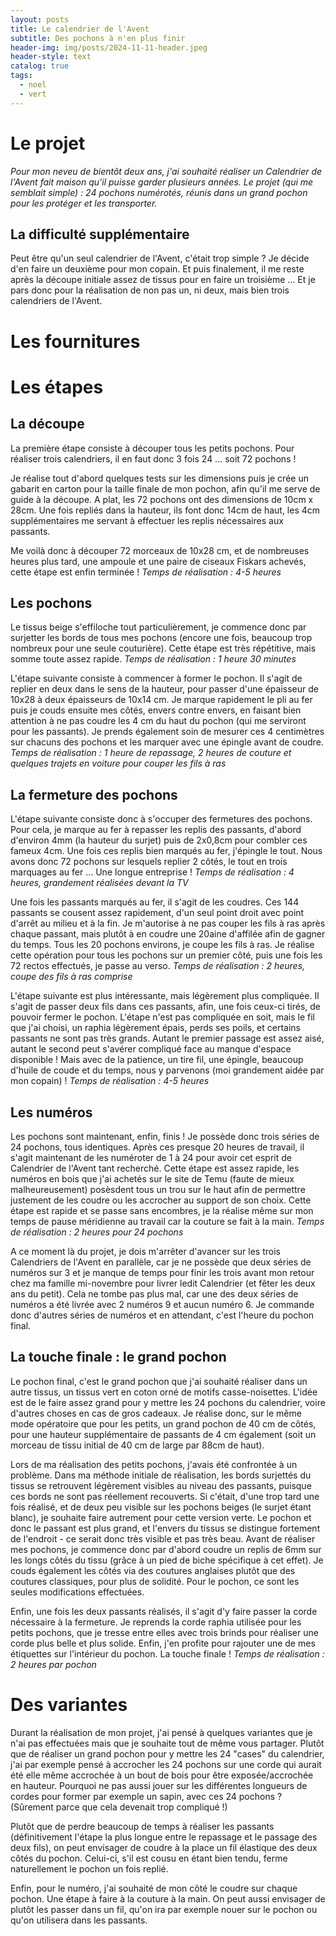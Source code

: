 ```yaml
---
layout: posts
title: Le calendrier de l'Avent
subtitle: Des pochons à n'en plus finir
header-img: img/posts/2024-11-11-header.jpeg
header-style: text
catalog: true
tags:
  - noel
  - vert
---
```


# Le projet

*Pour mon neveu de bientôt deux ans, j'ai souhaité réaliser un Calendrier de l'Avent fait maison qu'il puisse garder plusieurs années. Le projet (qui me semblait simple) : 24 pochons numérotés, réunis dans un grand pochon pour les protéger et les transporter.*

## La difficulté supplémentaire

Peut être qu'un seul calendrier de l'Avent, c'était trop simple ? Je décide d'en faire un deuxième pour mon copain. Et puis finalement, il me reste après la découpe initiale assez de tissus pour en faire un troisième ... Et je pars donc pour la réalisation de non pas un, ni deux, mais bien trois calendriers de l'Avent.

# Les fournitures

# Les étapes
## La découpe

La première étape consiste à découper tous les petits pochons. Pour réaliser trois calendriers, il en faut donc 3 fois 24 ... soit 72 pochons ! 

Je réalise tout d'abord quelques tests sur les dimensions puis je crée un gabarit en carton pour la taille finale de mon pochon, afin qu'il me serve de guide à la découpe.  A plat, les 72 pochons ont des dimensions de 10cm x 28cm. Une fois repliés dans la hauteur, ils font donc 14cm de haut, les 4cm supplémentaires me servant à effectuer les replis nécessaires aux passants. 

Me voilà donc à découper 72 morceaux de 10x28 cm, et de nombreuses heures plus tard, une ampoule et une paire de ciseaux Fiskars achevés, cette étape est enfin terminée ! *Temps de réalisation : 4-5 heures*

## Les pochons

Le tissus beige s'effiloche tout particulièrement, je commence donc par surjetter les bords de tous mes pochons (encore une fois, beaucoup trop nombreux pour une seule couturière). Cette étape est très répétitive, mais somme toute assez rapide. *Temps de réalisation : 1 heure 30 minutes*

L'étape suivante consiste à commencer à former le pochon. Il s'agit de replier en deux dans le sens de la hauteur, pour passer d'une épaisseur de 10x28 à deux épaisseurs de 10x14 cm. Je marque rapidement le pli au fer puis je couds ensuite mes côtés, envers contre envers, en faisant bien attention à ne pas coudre les 4 cm du haut du pochon (qui me serviront pour les passants). Je prends également soin de mesurer ces 4 centimètres sur chacuns des pochons et les marquer avec une épingle avant de coudre. *Temps de réalisation : 1 heure de repassage, 2 heures de couture et quelques trajets en voiture pour couper les fils à ras*

## La fermeture des pochons

L'étape suivante consiste donc à s'occuper des fermetures des pochons. Pour cela, je marque au fer à repasser les replis des passants, d'abord d'environ 4mm (la hauteur du surjet) puis de 2x0,8cm pour combler ces fameux 4cm. Une fois ces replis bien marqués au fer, j'épingle le tout. Nous avons donc 72 pochons sur lesquels replier 2 côtés, le tout en trois marquages au fer ... Une longue entreprise ! *Temps de réalisation : 4 heures, grandement réalisées devant la TV*

Une fois les passants marqués au fer, il s'agit de les coudres. Ces 144 passants se cousent assez rapidement, d'un seul point droit avec point d'arrêt au milieu et à la fin. Je m'autorise à ne pas couper les fils à ras après chaque passant, mais plutôt à en coudre une 20aine d'affilée afin de gagner du temps. Tous les 20 pochons environs, je coupe les fils à ras. Je réalise cette opération pour tous les pochons sur un premier côté, puis une fois les 72 rectos effectués, je passe au verso. *Temps de réalisation : 2 heures, coupe des fils à ras comprise*

L'étape suivante est plus intéressante, mais légèrement plus compliquée. Il s'agit de passer deux fils dans ces passants, afin, une fois ceux-ci tirés, de pouvoir fermer le pochon. L'étape n'est pas compliquée en soit, mais le fil que j'ai choisi, un raphia légèrement épais, perds ses poils, et certains passants ne sont pas très grands. Autant le premier passage est assez aisé, autant le second peut s'avérer compliqué face au manque d'espace disponible ! Mais avec de la patience, un tire fil, une épingle, beaucoup d'huile de coude et du temps, nous y parvenons (moi grandement aidée par mon copain) ! *Temps de réalisation : 4-5 heures*

## Les numéros

Les pochons sont maintenant, enfin, finis ! Je possède donc trois séries de 24 pochons, tous identiques. Après ces presque 20 heures de travail, il s'agit maintenant de les numéroter de 1 à 24 pour avoir cet esprit de Calendrier de l'Avent tant recherché. Cette étape est assez rapide, les numéros en bois que j'ai achetés sur le site de Temu (faute de mieux malheureusement) posèsdent tous un trou sur le haut afin de permettre justement de les coudre ou les accrocher au support de son choix. Cette étape est rapide et se passe sans encombres, je la réalise même sur mon temps de pause méridienne au travail car la couture se fait à la main. *Temps de réalisation : 2 heures pour 24 pochons*

A ce moment là du projet, je dois m'arrêter d'avancer sur les trois Calendriers de l'Avent en parallèle, car je ne possède que deux séries de numéros sur 3 et je manque de temps pour finir les trois avant mon retour chez ma famille mi-novembre pour livrer ledit Calendrier (et fêter les deux ans du petit). Cela ne tombe pas plus mal, car une des deux séries de numéros a été livrée avec 2 numéros 9 et aucun numéro 6. Je commande donc d'autres séries de numéros et en attendant, c'est l'heure du pochon final.

## La touche finale : le grand pochon 

Le pochon final, c'est le grand pochon que j'ai souhaité réaliser dans un autre tissus, un tissus vert en coton orné de motifs casse-noisettes. L'idée est de le faire assez grand pour y mettre les 24 pochons du calendrier, voire d'autres choses en cas de gros cadeaux. Je réalise donc, sur le même mode opératoire que pour les petits, un grand pochon de 40 cm de côtés, pour une hauteur supplémentaire de passants de 4 cm également (soit un morceau de tissu initial de 40 cm de large par 88cm de haut).

Lors de ma réalisation des petits pochons, j'avais été confrontée à un problème. Dans ma méthode initiale de réalisation, les bords surjettés du tissus se retrouvent légèrement visibles au niveau des passants, puisque ces bords ne sont pas réellement recouverts. Si c'était, d'une trop tard une fois réalisé, et de deux peu visible sur les pochons beiges (le surjet étant blanc), je souhaite faire autrement pour cette version verte. Le pochon et donc le passant est plus grand, et l'envers du tissus se distingue fortement de l'endroit - ce serait donc très visible et pas très beau. Avant de réaliser mes pochons, je commence donc par d'abord coudre un replis de 6mm sur les longs côtés du tissu (grâce à un pied de biche spécifique à cet effet). Je couds également les côtés via des coutures anglaises plutôt que des coutures classiques, pour plus de solidité. Pour le pochon, ce sont les seules modifications effectuées. 

Enfin, une fois les deux passants réalisés, il s'agit d'y faire passer la corde nécessaire à la fermeture. Je reprends la corde raphia utilisée pour les petits pochons, que je tresse entre elles avec trois brinds pour réaliser une corde plus belle et plus solide. Enfin, j'en profite pour rajouter une de mes étiquettes sur l'intérieur du pochon. La touche finale ! *Temps de réalisation : 2 heures par pochon*

# Des variantes

Durant la réalisation de mon projet, j'ai pensé à quelques variantes que je n'ai pas effectuées mais que je souhaite tout de même vous partager. Plutôt que de réaliser un grand pochon pour y mettre les 24 "cases" du calendrier, j'ai par exemple pensé à accrocher les 24 pochons sur une corde qui aurait été elle même accrochée à un bout de bois pour être exposée/accrochée en hauteur. Pourquoi ne pas aussi jouer sur les différentes longueurs de cordes pour former par exemple un sapin, avec ces 24 pochons ? (Sûrement parce que cela devenait trop compliqué !)

Plutôt que de perdre beaucoup de temps à réaliser les passants (définitivement l'étape la plus longue entre le repassage et le passage des deux fils), on peut envisager de coudre à la place un fil élastique des deux côtés du pochon. Celui-ci, s'il est cousu en étant bien tendu, ferme naturellement le pochon un fois replié. 

Enfin, pour le numéro, j'ai souhaité de mon côté le coudre sur chaque pochon. Une étape à faire à la couture à la main. On peut aussi envisager de plutôt les passer dans un fil, qu'on ira par exemple nouer sur le pochon ou qu'on utilisera dans les passants. 
